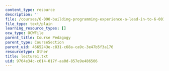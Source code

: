 ```yaml
---
content_type: resource
description: ''
file: /courses/6-090-building-programming-experience-a-lead-in-to-6-001-january-iap-2005/9764e34cc614017faa0d857e9e486506_lecture1.txt
file_type: text/plain
learning_resource_types: []
ocw_type: OCWFile
parent_title: Course Pedagogy
parent_type: CourseSection
parent_uid: 4665243e-c831-c68a-ca9c-3e47b5f3a176
resourcetype: Other
title: lecture1.txt
uid: 9764e34c-c614-017f-aa0d-857e9e486506
---
```

